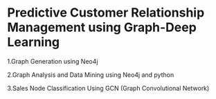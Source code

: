 # Predictive Customer Relationship Management using Graph-Deep Learning

1.Graph Generation using Neo4j

2.Graph Analysis and Data Mining using Neo4j and python

3.Sales Node Classification Using GCN (Graph Convolutional Network)
